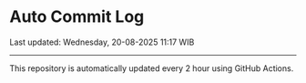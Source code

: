# Auto Commit Log

Last updated: Wednesday, 20-08-2025 11:17 WIB

---

This repository is automatically updated every 2 hour using GitHub Actions.
